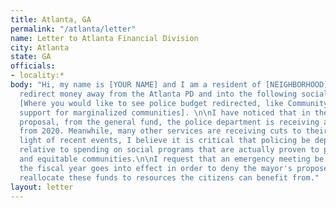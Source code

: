 ```yaml
---
title: Atlanta, GA
permalink: "/atlanta/letter"
name: Letter to Atlanta Financial Division
city: Atlanta
state: GA
officials:
- locality:*
body: "Hi, my name is [YOUR NAME] and I am a resident of [NEIGHBORHOOD]. I am asking to
  redirect money away from the Atlanta PD and into the following social services:
  [Where you would like to see police budget redirected, like Community Development, COVID Relief, Education, Parks & Recreation, targeted
  support for marginalized communities]. \n\nI have noticed that in the 2021 budget
  proposal, from the general fund, the police department is receiving a 5.90% increase
  from 2020. Meanwhile, many other services are receiving cuts to their budgets. In
  light of recent events, I believe it is critical that policing be deprioritized
  relative to spending on social programs that are actually proven to promote safe
  and equitable communities.\n\nI request that an emergency meeting be called before
  the fiscal year goes into effect in order to deny the mayor's proposed budget and
  reallocate these funds to resources the citizens can benefit from."
layout: letter
---
```


